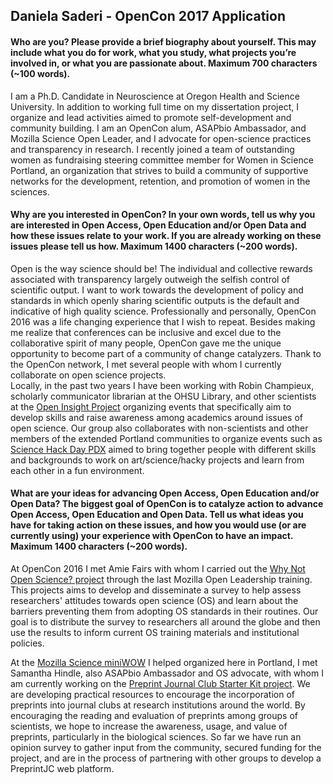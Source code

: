 ## Daniela Saderi - OpenCon 2017 Application

#### Who are you? Please provide a brief biography about yourself. This may include what you do for work, what you study, what projects you’re involved in, or what you are passionate about. Maximum 700 characters (~100 words).
I am a Ph.D. Candidate in Neuroscience at Oregon Health and Science University. In addition to working full time on my dissertation 
project, I organize and lead activities aimed to promote self-development and community building. I am an OpenCon alum, ASAPbio Ambassador, 
and Mozilla Science Open Leader, and I advocate for open-science practices and transparency in research. I recently joined a team of 
outstanding women as fundraising steering committee member for Women in Science Portland, an organization that strives to build a community of supportive networks for the development, retention, and promotion of women in the sciences.

#### Why are you interested in OpenCon? In your own words, tell us why you are interested in Open Access, Open Education and/or Open Data and how these issues relate to your work. If you are already working on these issues please tell us how. Maximum 1400 characters (~200 words).
 
Open is the way science should be! The individual and collective rewards associated with transparency largely outweigh the selfish control 
of scientific output. I want to work towards the development of policy and standards in which openly sharing scientific outputs is the 
default and indicative of high quality science. 
Professionally and personally, OpenCon 2016 was a life changing experience that I wish to repeat. Besides making me realize that 
conferences can be inclusive and excel due to the collaborative spirit of many people, OpenCon gave me the unique opportunity to become 
part of a community of change catalyzers. Thank to the OpenCon network, I met several people with whom I currently collaborate on open 
science projects.  
Locally, in the past two years I have been working with Robin Champieux, scholarly communicator librarian at the OHSU Library, and other scientists at the [Open Insight Project](http://openinsightpdx.com/) organizing events that specifically aim to develop skills and raise awareness among academics around issues of open science. Our group also collaborates with non-scientists and other members of the extended Portland communities to organize events such as [Science Hack Day PDX](http://portland.sciencehackday.org/) aimed to bring together people with different skills and backgrounds to work on art/science/hacky projects and learn from each other in a fun environment. 

#### What are your ideas for advancing Open Access, Open Education and/or Open Data? The biggest goal of OpenCon is to catalyze action to advance Open Access, Open Education and Open Data. Tell us what ideas you have for taking action on these issues, and how you would use (or are currently using) your experience with OpenCon to have an impact. Maximum 1400 characters (~200 words).
At OpenCon 2016 I met Amie Fairs with whom I carried out the [Why Not Open Science? project](https://github.com/dasaderi/WhyNotOpenScience) through the last Mozilla Open Leadership training. This projects aims to develop and disseminate a survey to help assess researchers' attitudes towards open science (OS) and learn about the barriers preventing them from adopting OS standards in their routines. Our goal is to distribute the survey to researchers all around the globe and then use the results to inform current OS training materials and institutional policies.  

At the [Mozilla Science miniWOW](https://daniellecrobinson.github.io/mini-wow-pdx/) I helped organized here in Portland, I met Samantha 
Hindle, also ASAPbio Ambassador and OS advocate, with whom I am currently working on the 
[Preprint Journal Club Starter Kit project](https://github.com/SamanthaHindle/preprint_JournalClub). We are developing practical 
resources to encourage the incorporation of preprints into journal clubs at research institutions around the world. By encouraging 
the reading and evaluation of preprints among groups of scientists, we hope to increase the awareness, usage, and value of preprints, 
particularly in the biological sciences. So far we have run an opinion survey to gather input from the community, secured funding for 
the project, and are in the process of partnering with other groups to develop a PreprintJC web platform.
